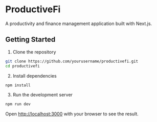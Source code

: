 # ProductiveFi

A productivity and finance management application built with Next.js.

## Getting Started

1. Clone the repository
```bash
git clone https://github.com/yourusername/productivefi.git
cd productivefi
```

2. Install dependencies
```bash
npm install
```

3. Run the development server
```bash
npm run dev
```

Open [http://localhost:3000](http://localhost:3000) with your browser to see the result. 